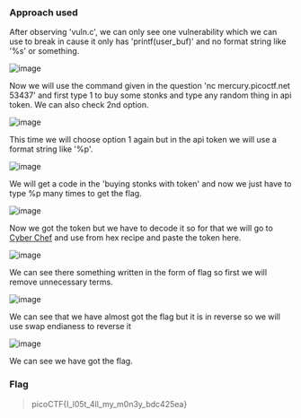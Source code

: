 ### Approach used
After observing 'vuln.c', we can only see one vulnerability which we can use to break in cause it only has 'printf(user_buf)' and no format string like '%s' or something.

![image](https://github.com/UselessAaka/picoCTF-Writeups/assets/148384618/459bb8cf-afab-4dc9-853f-66c0d1b0a3ef)

Now we will use the command given in the question 'nc mercury.picoctf.net 53437' and first type 1 to buy some stonks and type any random thing in api token. We can also check 2nd option.

![image](https://github.com/UselessAaka/picoCTF-Writeups/assets/148384618/131944e4-11dd-4223-ac52-d9ff8c4bde28)

This time we will choose option 1 again but in the api token we will use a format string like '%p'.

![image](https://github.com/UselessAaka/picoCTF-Writeups/assets/148384618/5c9a3840-209d-4543-87bc-056f26984552)

We will get a code in the 'buying stonks with token' and now we just have to type %p many times to get the flag.

![image](https://github.com/UselessAaka/picoCTF-Writeups/assets/148384618/26fe0714-ee29-4e34-ab1d-8866c5608f05)

Now we got the token but we have to decode it so for that we will go to [Cyber Chef](https://gchq.github.io/CyberChef/) and use from hex recipe and paste the token here.

![image](https://github.com/UselessAaka/picoCTF-Writeups/assets/148384618/4558ba03-6fc0-4723-aaae-d4dce336172e)

We can see there something written in the form of flag so first we will remove unnecessary terms.

![image](https://github.com/UselessAaka/picoCTF-Writeups/assets/148384618/dc16d4c7-e942-418b-8e8a-f5890329c4cd)

We can see that we have almost got the flag but it is in reverse so we will use swap endianess to reverse it

![image](https://github.com/UselessAaka/picoCTF-Writeups/assets/148384618/705cc218-1af7-4cf6-bf88-d2712b80dadb)

We can see we have got the flag.

### Flag
> picoCTF{I_l05t_4ll_my_m0n3y_bdc425ea}


